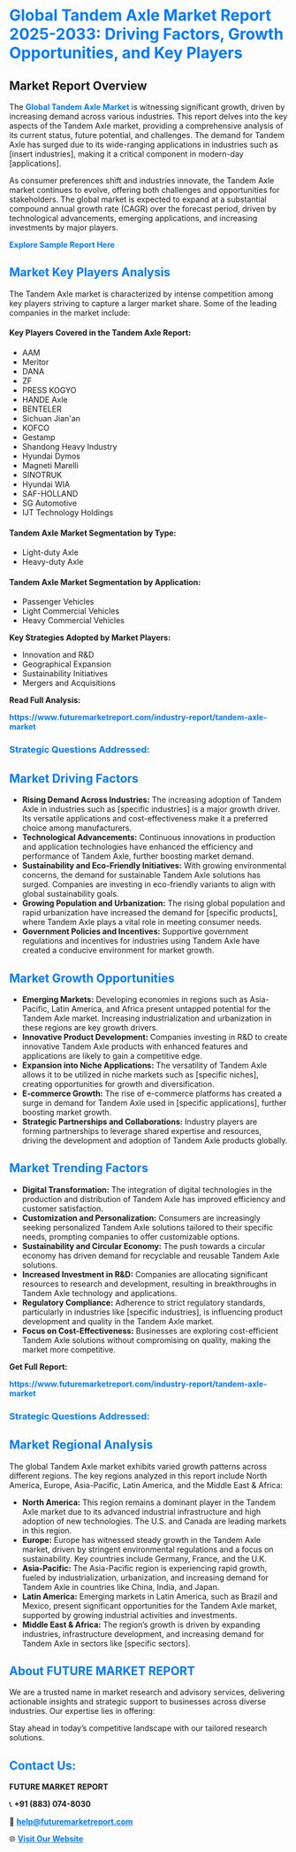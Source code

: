 <h1 style="color: #007BFF;">Global Tandem Axle Market Report 2025-2033: Driving Factors, Growth Opportunities, and Key Players</h1>

<section id="overview">
<h2>Market Report Overview</h2>
<p>The <a href="https://www.futuremarketreport.com/industry-report/tandem-axle-market" style="color: #007BFF; text-decoration: none;"><strong>Global Tandem Axle Market</strong></a> is witnessing significant growth, driven by increasing demand across various industries. This report delves into the key aspects of the Tandem Axle market, providing a comprehensive analysis of its current status, future potential, and challenges. The demand for Tandem Axle has surged due to its wide-ranging applications in industries such as [insert industries], making it a critical component in modern-day [applications].</p>
<p>As consumer preferences shift and industries innovate, the Tandem Axle market continues to evolve, offering both challenges and opportunities for stakeholders. The global market is expected to expand at a substantial compound annual growth rate (CAGR) over the forecast period, driven by technological advancements, emerging applications, and increasing investments by major players.</p>
</section>

<section id="overview">
<p><a href="https://www.futuremarketreport.com/request-sample/reportId=89746" style="color: #007BFF; text-decoration: none;"><strong>Explore Sample Report Here</strong></a></p>
</section>

<section id="key-players">
<h2 style="color: #007BFF;">Market Key Players Analysis</h2>
<p>The Tandem Axle market is characterized by intense competition among key players striving to capture a larger market share. Some of the leading companies in the market include:</p>
<h4>Key Players Covered in the Tandem Axle Report:</h4>
<ul><li>AAM</li><li>Meritor</li><li>DANA</li><li>ZF</li><li>PRESS KOGYO</li><li>HANDE Axle</li><li>BENTELER</li><li>Sichuan Jian&#039;an</li><li>KOFCO</li><li>Gestamp</li><li>Shandong Heavy Industry</li><li>Hyundai Dymos</li><li>Magneti Marelli</li><li>SINOTRUK</li><li>Hyundai WIA</li><li>SAF-HOLLAND</li><li>SG Automotive</li><li>IJT Technology Holdings</li></ul>
<h4>Tandem Axle Market Segmentation by Type:</h4>
<ul><li>Light-duty Axle</li><li>Heavy-duty Axle</li></ul>

<h4>Tandem Axle Market Segmentation by Application:</h4>
<ul><li>Passenger Vehicles</li><li>Light Commercial Vehicles</li><li>Heavy Commercial Vehicles</li></ul>
<p><strong>Key Strategies Adopted by Market Players:</strong></p>
<ul>
<li>Innovation and R&D</li>
<li>Geographical Expansion</li>
<li>Sustainability Initiatives</li>
<li>Mergers and Acquisitions</li>
</ul>
</section>

<section>
<p><strong>Read Full Analysis: </strong></p><a href="https://www.futuremarketreport.com/industry-report/tandem-axle-market" style="color: #007BFF; text-decoration: none;"><strong>https://www.futuremarketreport.com/industry-report/tandem-axle-market</strong></a>
<h3 style="color: #007BFF;">Strategic Questions Addressed:</h3>
</section>

<section id="driving-factors">
<h2 style="color: #007BFF;">Market Driving Factors</h2>
<ul>
<li><strong>Rising Demand Across Industries:</strong> The increasing adoption of Tandem Axle in industries such as [specific industries] is a major growth driver. Its versatile applications and cost-effectiveness make it a preferred choice among manufacturers.</li>
<li><strong>Technological Advancements:</strong> Continuous innovations in production and application technologies have enhanced the efficiency and performance of Tandem Axle, further boosting market demand.</li>
<li><strong>Sustainability and Eco-Friendly Initiatives:</strong> With growing environmental concerns, the demand for sustainable Tandem Axle solutions has surged. Companies are investing in eco-friendly variants to align with global sustainability goals.</li>
<li><strong>Growing Population and Urbanization:</strong> The rising global population and rapid urbanization have increased the demand for [specific products], where Tandem Axle plays a vital role in meeting consumer needs.</li>
<li><strong>Government Policies and Incentives:</strong> Supportive government regulations and incentives for industries using Tandem Axle have created a conducive environment for market growth.</li>
</ul>
</section>

<section id="growth-opportunities">
<h2 style="color: #007BFF;">Market Growth Opportunities</h2>
<ul>
<li><strong>Emerging Markets:</strong> Developing economies in regions such as Asia-Pacific, Latin America, and Africa present untapped potential for the Tandem Axle market. Increasing industrialization and urbanization in these regions are key growth drivers.</li>
<li><strong>Innovative Product Development:</strong> Companies investing in R&D to create innovative Tandem Axle products with enhanced features and applications are likely to gain a competitive edge.</li>
<li><strong>Expansion into Niche Applications:</strong> The versatility of Tandem Axle allows it to be utilized in niche markets such as [specific niches], creating opportunities for growth and diversification.</li>
<li><strong>E-commerce Growth:</strong> The rise of e-commerce platforms has created a surge in demand for Tandem Axle used in [specific applications], further boosting market growth.</li>
<li><strong>Strategic Partnerships and Collaborations:</strong> Industry players are forming partnerships to leverage shared expertise and resources, driving the development and adoption of Tandem Axle products globally.</li>
</ul>
</section>

<section id="trending-factors">
<h2 style="color: #007BFF;">Market Trending Factors</h2>
<ul>
<li><strong>Digital Transformation:</strong> The integration of digital technologies in the production and distribution of Tandem Axle has improved efficiency and customer satisfaction.</li>
<li><strong>Customization and Personalization:</strong> Consumers are increasingly seeking personalized Tandem Axle solutions tailored to their specific needs, prompting companies to offer customizable options.</li>
<li><strong>Sustainability and Circular Economy:</strong> The push towards a circular economy has driven demand for recyclable and reusable Tandem Axle solutions.</li>
<li><strong>Increased Investment in R&D:</strong> Companies are allocating significant resources to research and development, resulting in breakthroughs in Tandem Axle technology and applications.</li>
<li><strong>Regulatory Compliance:</strong> Adherence to strict regulatory standards, particularly in industries like [specific industries], is influencing product development and quality in the Tandem Axle market.</li>
<li><strong>Focus on Cost-Effectiveness:</strong> Businesses are exploring cost-efficient Tandem Axle solutions without compromising on quality, making the market more competitive.</li>
</ul>
</section>

<section>
<p><strong>Get Full Report: </strong></p><a href="https://www.futuremarketreport.com/industry-report/tandem-axle-market" style="color: #007BFF; text-decoration: none;"><strong>https://www.futuremarketreport.com/industry-report/tandem-axle-market</strong></a>
<h3 style="color: #007BFF;">Strategic Questions Addressed:</h3>
</section>


<section id="regional-analysis">
<h2 style="color: #007BFF;">Market Regional Analysis</h2>
<p>The global Tandem Axle market exhibits varied growth patterns across different regions. The key regions analyzed in this report include North America, Europe, Asia-Pacific, Latin America, and the Middle East & Africa:</p>
<ul>
<li><strong>North America:</strong> This region remains a dominant player in the Tandem Axle market due to its advanced industrial infrastructure and high adoption of new technologies. The U.S. and Canada are leading markets in this region.</li>
<li><strong>Europe:</strong> Europe has witnessed steady growth in the Tandem Axle market, driven by stringent environmental regulations and a focus on sustainability. Key countries include Germany, France, and the U.K.</li>
<li><strong>Asia-Pacific:</strong> The Asia-Pacific region is experiencing rapid growth, fueled by industrialization, urbanization, and increasing demand for Tandem Axle in countries like China, India, and Japan.</li>
<li><strong>Latin America:</strong> Emerging markets in Latin America, such as Brazil and Mexico, present significant opportunities for the Tandem Axle market, supported by growing industrial activities and investments.</li>
<li><strong>Middle East & Africa:</strong> The region’s growth is driven by expanding industries, infrastructure development, and increasing demand for Tandem Axle in sectors like [specific sectors].</li>
</ul>
</section>

<footer>
<h2 style="color: #007BFF;">About FUTURE MARKET REPORT</h2>
<p>We are a trusted name in market research and advisory services, delivering actionable insights and strategic support to businesses across diverse industries. Our expertise lies in offering:</p>

<p>Stay ahead in today’s competitive landscape with our tailored research solutions.</p>

<h2 style="color: #007BFF;">Contact Us:</h2>
<p><strong>FUTURE MARKET REPORT</strong></p>
<p>📞 <strong>+91 (883) 074-8030</strong></p>
<p>📧 <strong><a href="mailto:help@futuremarketreport.com" style="color: #007BFF;">help@futuremarketreport.com</a></strong></p>
<p>🌐 <strong><a href="https://www.futuremarketreport.com/" style="color: #007BFF;">Visit Our Website</a></strong></p>
</footer>